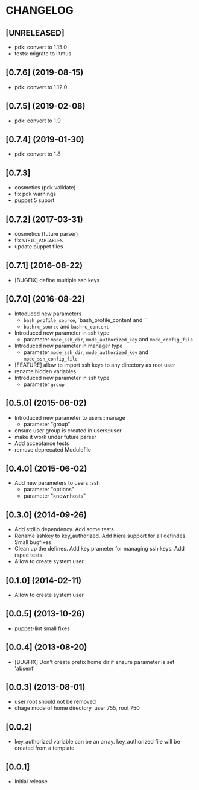 # CHANGELOG
## [UNRELEASED]
* pdk: convert to 1.15.0
* tests: migrate to litmus

## [0.7.6] (2019-08-15)
* pdk: convert to 1.12.0

## [0.7.5] (2019-02-08)
* pdk: convert to 1.9

## [0.7.4] (2019-01-30)
* pdk: convert to 1.8

## [0.7.3]
* cosmetics (pdk validate)
* fix pdk warnings
* puppet 5 suport

## [0.7.2] (2017-03-31)
* cosmetics (future parser)
* fix `STRIC_VARIABLES`
* update puppet files

## [0.7.1] (2016-08-22)
* [BUGFIX] define multiple ssh keys

## [0.7.0] (2016-08-22)
* Intoduced new parameters
  * `bash_profile_source`, `bash_profile_content and ``
  * `bashrc_source` and `bashrc_content`
* Introduced new parameter in ssh type
  * parameter `mode_ssh_dir`, `mode_authorized_key` and `mode_config_file`
* Introduced new parameter in manager type
  * parameter `mode_ssh_dir`, `mode_authorized_key` and `mode_ssh_config_file`
* [FEATURE] allow to import ssh keys to any directory as root user
* rename hidden variables
* Introduced new parameter in ssh type
  * parameter `group`

## [0.5.0] (2015-06-02)
* Introduced new parameter to users::manage
  * parameter "group"
* ensure user group is created in users::user
* make it work under future parser
* Add acceptance tests
* remove deprecated Modulefile

## [0.4.0] (2015-06-02)
* Add new parameters to users::ssh
  * parameter "options"
  * parameter "knownhosts"

## [0.3.0] (2014-09-26)
* Add stdlib dependency. Add some tests
* Rename sshkey to key_authorized. Add hiera support for all defindes. Small bugfixes
* Clean up the defines. Add key prameter for managing ssh keys. Add rspec tests
* Allow to create system user

## [0.1.0] (2014-02-11)
* Allow to create system user

## [0.0.5] (2013-10-26)
* puppet-lint small fixes

## [0.0.4] (2013-08-20)
* [BUGFIX] Don't create prefix home dir if ensure parameter is set 'absent'

## [0.0.3] (2013-08-01)
* user root should not be removed
* chage mode of home directory, user 755, root 750

## [0.0.2]
* key_authorized variable can be an array. key_authorized file will be created from a template

## [0.0.1]
* Initial release
